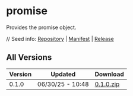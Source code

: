 # promise

Provides the promise object.

// Seed info: [Repository](https://github.com/fabriccore/promise-js) | [Manifest](https://raw.githubusercontent.com/fabriccore/promise-js/refs/heads/master/package.json) | [Release](https://github.com/fabriccore/promise-js/archive/refs/heads/master.zip)

## All Versions

|Version|Updated|Download|
|---|---|---|
|0.1.0|06/30/25 - 10:48|[0.1.0.zip](./releases/0.1.0.zip)|